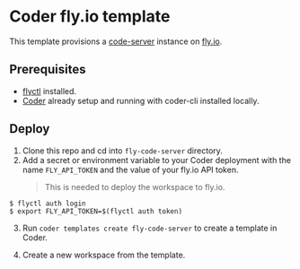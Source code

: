 # Coder fly.io template

This template provisions a [code-server](https://github.com/coder/code-server) instance on [fly.io](https://fly.io).

## Prerequisites

- [flyctl](https://fly.io/docs/getting-started/installing-flyctl/) installed.
- [Coder](https://coder.com/) already setup and running with coder-cli installed locally.

## Deploy

1. Clone this repo and cd into `fly-code-server` directory.
2. Add a secret or environment variable to your Coder deployment with the name `FLY_API_TOKEN` and the value of your fly.io API token.
   > This is needed to deploy the workspace to fly.io.

```shell
$ flyctl auth login
$ export FLY_API_TOKEN=$(flyctl auth token)
```

3. Run `coder templates create fly-code-server` to create a template in Coder.

4. Create a new workspace from the template.
